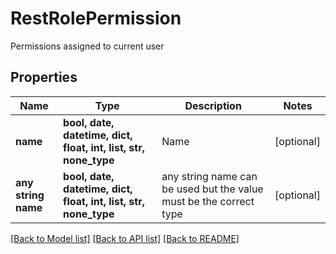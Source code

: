 # RestRolePermission

Permissions assigned to current user

## Properties
Name | Type | Description | Notes
------------ | ------------- | ------------- | -------------
**name** | **bool, date, datetime, dict, float, int, list, str, none_type** | Name | [optional] 
**any string name** | **bool, date, datetime, dict, float, int, list, str, none_type** | any string name can be used but the value must be the correct type | [optional]

[[Back to Model list]](../README.md#documentation-for-models) [[Back to API list]](../README.md#documentation-for-api-endpoints) [[Back to README]](../README.md)


